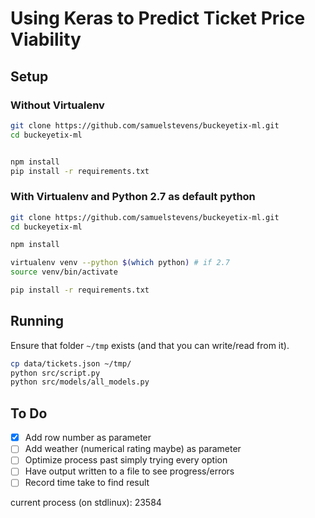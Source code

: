 # Using Keras to Predict Ticket Price Viability

## Setup

### Without Virtualenv

```bash
git clone https://github.com/samuelstevens/buckeyetix-ml.git
cd buckeyetix-ml


npm install
pip install -r requirements.txt
```

### With Virtualenv and Python 2.7 as default python

```bash
git clone https://github.com/samuelstevens/buckeyetix-ml.git
cd buckeyetix-ml

npm install

virtualenv venv --python $(which python) # if 2.7
source venv/bin/activate

pip install -r requirements.txt
```

## Running

Ensure that folder `~/tmp` exists (and that you can write/read from it).

```bash
cp data/tickets.json ~/tmp/
python src/script.py
python src/models/all_models.py
```

## To Do

- [x] Add row number as parameter
- [ ] Add weather (numerical rating maybe) as parameter
- [ ] Optimize process past simply trying every option
- [ ] Have output written to a file to see progress/errors
- [ ] Record time take to find result

current process (on stdlinux): 23584
